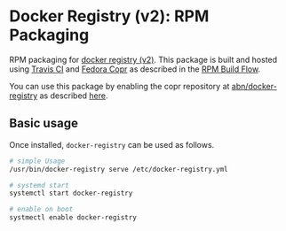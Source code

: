 # Docker Registry (v2): RPM Packaging

RPM packaging for [docker registry (v2)](https://github.com/docker/distribution). This package is built and hosted using [Travis CI](https://travis-ci.com) and [Fedora Copr](https://copr.fedorainfracloud.org/) as described in the [RPM Build Flow](https://gist.github.com/abn/daf262e7e454509df1429c87068923d1).

You can use this package by enabling the copr repository at [abn/docker-registry](https://copr.fedorainfracloud.org/coprs/abn/docker-registry/) as described [here](https://gist.github.com/abn/daf262e7e454509df1429c87068923d1#using-packages-in-copr-repository).

## Basic usage
Once installed, `docker-registry` can be used as follows.

```sh
# simple Usage
/usr/bin/docker-registry serve /etc/docker-registry.yml

# systemd start
systemctl start docker-registry

# enable on boot
systmectl enable docker-registry
```
